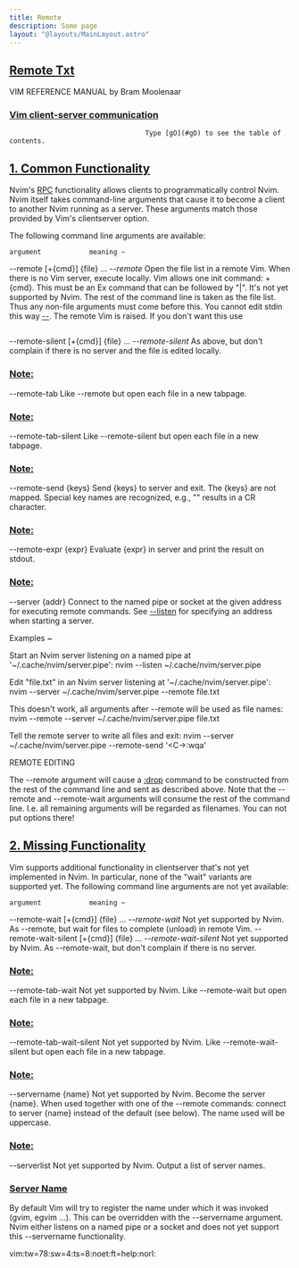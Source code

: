 ```yaml
---
title: Remote
description: Some page
layout: "@layouts/MainLayout.astro"
---
```



## <a id="Nvim" class="section-title" href="#Nvim"> Remote Txt</a> 

VIM REFERENCE MANUAL    by Bram Moolenaar


### <a id="client-server" class="section-title" href="#client-server">Vim client-server communication</a>

                                      Type [gO](#gO) to see the table of contents.


## <a id="clientserver" class="section-title" href="#clientserver">1. Common Functionality</a> 

Nvim's [RPC](#RPC) functionality allows clients to programmatically control Nvim. Nvim
itself takes command-line arguments that cause it to become a client to another
Nvim running as a server. These arguments match those provided by Vim's
clientserver option.

The following command line arguments are available:

    argument			meaning	~

   --remote [+{cmd}] {file} ...					*--remote*
				Open the file list in a remote Vim.  When
				there is no Vim server, execute locally.
				Vim allows one init command: +{cmd}.
				This must be an Ex command that can be
				followed by "|". It's not yet supported by
				Nvim.
				The rest of the command line is taken as the
				file list.  Thus any non-file arguments must
				come before this.
				You cannot edit stdin this way [--](#--).
				The remote Vim is raised.  If you don't want
				this use 
```				 nvim --remote-send "<C-\><C-N>:n filename<CR>"
```

   --remote-silent [+{cmd}] {file} ...			*--remote-silent*
				As above, but don't complain if there is no
				server and the file is edited locally.
### <a id="--remote-tab" class="section-title" href="#--remote-tab">Note:</a>
   --remote-tab			Like --remote but open each file in a new
				tabpage.
### <a id="--remote-tab-silent" class="section-title" href="#--remote-tab-silent">Note:</a>
   --remote-tab-silent		Like --remote-silent but open each file in a
				new tabpage.
### <a id="--remote-send" class="section-title" href="#--remote-send">Note:</a>
   --remote-send {keys}		Send {keys} to server and exit.  The {keys}
   				are not mapped.  Special key names are
				recognized, e.g., "<CR>" results in a CR
				character.
### <a id="--remote-expr" class="section-title" href="#--remote-expr">Note:</a>
   --remote-expr {expr}		Evaluate {expr} in server and print the result
				on stdout.
### <a id="--server" class="section-title" href="#--server">Note:</a>
   --server {addr}		Connect to the named pipe or socket at the
				given address for executing remote commands.
				See [--listen](#--listen) for specifying an address when
				starting a server.

Examples ~

Start an Nvim server listening on a named pipe at '~/.cache/nvim/server.pipe':
    nvim --listen ~/.cache/nvim/server.pipe

Edit "file.txt" in an Nvim server listening at '~/.cache/nvim/server.pipe':
    nvim --server ~/.cache/nvim/server.pipe --remote file.txt

This doesn't work, all arguments after --remote will be used as file names:
    nvim --remote --server ~/.cache/nvim/server.pipe file.txt

Tell the remote server to write all files and exit:
    nvim --server ~/.cache/nvim/server.pipe --remote-send '<C-\><C-N>:wqa<CR>'


REMOTE EDITING

The --remote argument will cause a [:drop](#:drop) command to be constructed from the
rest of the command line and sent as described above.
Note that the --remote and --remote-wait arguments will consume the rest of
the command line.  I.e. all remaining arguments will be regarded as filenames.
You can not put options there!


## <a id="E5600 clientserver-missing" class="section-title" href="#E5600 clientserver-missing">2. Missing Functionality</a> 

Vim supports additional functionality in clientserver that's not yet
implemented in Nvim. In particular, none of the "wait" variants are supported
yet. The following command line arguments are not yet available:

    argument			meaning	~

   --remote-wait [+{cmd}] {file} ...				*--remote-wait*
				Not yet supported by Nvim.
				As --remote, but wait for files to complete
				(unload) in remote Vim.
   --remote-wait-silent [+{cmd}] {file} ...		*--remote-wait-silent*
				Not yet supported by Nvim.
				As --remote-wait, but don't complain if there
				is no server.
### <a id="--remote-tab-wait" class="section-title" href="#--remote-tab-wait">Note:</a>
   --remote-tab-wait		Not yet supported by Nvim.
				Like --remote-wait but open each file in a new
				tabpage.
### <a id="--remote-tab-wait-silent" class="section-title" href="#--remote-tab-wait-silent">Note:</a>
   --remote-tab-wait-silent	Not yet supported by Nvim.
				Like --remote-wait-silent but open each file
				in a new tabpage.
### <a id="--servername" class="section-title" href="#--servername">Note:</a>
   --servername {name}          Not yet supported by Nvim.
				Become the server {name}.  When used together
                                with one of the --remote commands: connect to
                                server {name} instead of the default (see
                                below).  The name used will be uppercase.

### <a id="--serverlist" class="section-title" href="#--serverlist">Note:</a>
   --serverlist			Not yet supported by Nvim.
				Output a list of server names.




### <a id="client-server-name" class="section-title" href="#client-server-name">Server Name</a>

By default Vim will try to register the name under which it was invoked (gvim,
egvim ...).  This can be overridden with the --servername argument.  Nvim
either listens on a named pipe or a socket and does not yet support this
--servername functionality.

 vim:tw=78:sw=4:ts=8:noet:ft=help:norl:


